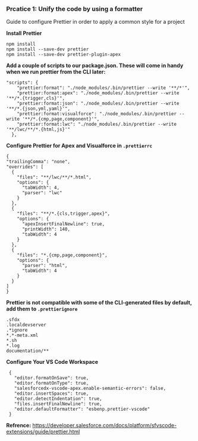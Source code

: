 ### Prcatice 1: Unify the code by using a formatter 

Guide to configure Prettier in order to apply a common style for a project  


**Install Prettier**
 ```
 npm install
 npm install --save-dev prettier
 npm install --save-dev prettier-plugin-apex
 ```


**Add a couple of scripts to our package.json. These will come in handy when we run prettier from the CLI later:**
```
"scripts": {
    "prettier:format": "./node_modules/.bin/prettier --write '**/*'",
    "prettier:format:apex": "./node_modules/.bin/prettier --write '**/*.{trigger,cls}'",
    "prettier:format:json": "./node_modules/.bin/prettier --write '**/*.{json,yml,yaml}'",
    "prettier:format:visualforce": "./node_modules/.bin/prettier --write '**/*.{cmp,page,component}'",
    "prettier:format:lwc": "./node_modules/.bin/prettier --write '**/lwc/**/*.{html,js}'"
  },
```

  **Configure Prettier for Apex and Visualforce in `.prettierrc`**

  ```
{
  "trailingComma": "none",
  "overrides": [
    {
      "files": "**/lwc/**/*.html",
      "options": {
        "tabWidth": 4,
        "parser": "lwc"
      }
    },
    {
      "files": "**/*.{cls,trigger,apex}",
      "options": {
        "apexInsertFinalNewline": true,
        "printWidth": 140,
        "tabWidth": 4
      }
    },
    {
      "files": "*.{cmp,page,component}",
      "options": {
        "parser": "html",
        "tabWidth": 4
      }
    }
  ]
}
```

 
  **Prettier is not compatible with some of the CLI-generated files by default, add them to `.prettierignore`**

  ```
  .sfdx
.localdevserver
.*ignore
*.*-meta.xml
*.sh
*.log
documentation/**
```



**Configure Your VS Code Workspace**
```
 {
   "editor.formatOnSave": true,
   "editor.formatOnType": true,
   "salesforcedx-vscode-apex.enable-semantic-errors": false,
   "editor.insertSpaces": true,
   "editor.detectIndentation": true,
   "files.insertFinalNewline": true,
   "editor.defaultFormatter": "esbenp.prettier-vscode"
 }
```
**Refrence:** https://developer.salesforce.com/docs/platform/sfvscode-extensions/guide/prettier.html
